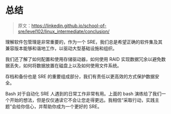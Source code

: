# 总结

> 原文：<https://linkedin.github.io/school-of-sre/level102/linux_intermediate/conclusion/>

理解软件包管理是非常重要的，作为一个 SRE，我们总是希望正确的软件集及其兼容版本能够和谐地工作，以驱动大型基础设施和组织。

我们还了解了如何配置和使用存储驱动器，如何使用 RAID 实现数据冗余以避免数据丢失，如何将数据放置在磁盘上以及如何使用文件系统。

存档和备份也是 SRE 的重要组成部分，我们有责任以更高效的方式保护数据安全。

Bash 对于自动化 SRE 人遇到的日常工作非常有用。上面的 bash 演练给了我们一个开始的想法，但是仅仅通读它不会让您走得更远。我相信“采取行动，实践主题”会给你信心，并帮助你成为一个更好的 SRE。